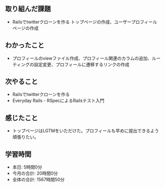 ## 取り組んだ課題
- Railsでtwitterクローンを作る トップページの作成、ユーザープロフィールページの作成
## わかったこと
- プロフィールのviewファイル作成、プロフィール関連のカラムの追加、ルーティングの設定変更、プロフィールに遷移するリンクの作成
## 次やること
- Railsでtwitterクローンを作る
- Everyday Rails - RSpecによるRailsテスト入門
## 感じたこと
- トップページはLGTMをいただけた。プロフィールも早めに提出できるよう頑張りたい。
## 学習時間
- 本日: 5時間0分
- 今月の合計: 20時間0分
- 全体の合計: 1567時間50分
